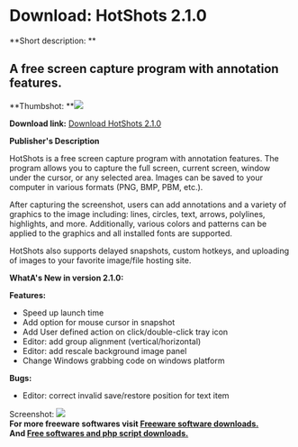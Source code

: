 # Download: HotShots 2.1.0

**Short description: **

## A free screen capture program with annotation features.

  
**Thumbshot: **![](http://www.freewarefiles.com/screenshot/hotshots_md.jpg)   
  
**Download link:** [Download HotShots 2.1.0](http://freesoftwares.boysofts.com/HotShots_program_86707.html)  
  

**Publisher's Description**  
  

HotShots is a free screen capture program with annotation features. The
program allows you to capture the full screen, current screen, window under
the cursor, or any selected area. Images can be saved to your computer in
various formats (PNG, BMP, PBM, etc.).

After capturing the screenshot, users can add annotations and a variety of
graphics to the image including: lines, circles, text, arrows, polylines,
highlights, and more. Additionally, various colors and patterns can be applied
to the graphics and all installed fonts are supported.

HotShots also supports delayed snapshots, custom hotkeys, and uploading of
images to your favorite image/file hosting site.

**WhatA's New in version 2.1.0:**

**Features:**

  * Speed up launch time 
  * Add option for mouse cursor in snapshot 
  * Add User defined action on click/double-click tray icon 
  * Editor: add group alignment (vertical/horizontal) 
  * Editor: add rescale background image panel 
  * Change Windows grabbing code on windows platform 

**Bugs:**

  * Editor: correct invalid save/restore position for text item 

  
  
Screenshot: ![](http://www.freewarefiles.com/screenshot/hotshots.jpg)  
**For more freeware softwares visit [Freeware software downloads.](http://freesoftwares.boysofts.com/)**   
**And [Free softwares and php script downloads.](http://www.boysofts.com/)**

